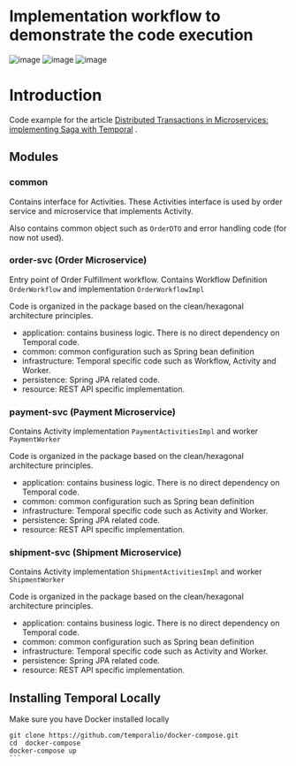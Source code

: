 # Implementation workflow to demonstrate the code execution

![image](https://github.com/DevShivmohan/distributed-transactions-microservice-saga/assets/72655528/6e39b9c2-ad99-4ab6-89c7-8b5f37ea5f63)
![image](https://github.com/DevShivmohan/distributed-transactions-microservice-saga/assets/72655528/550bb7a2-3175-4c9d-bd84-88de9853c45e)
![image](https://github.com/DevShivmohan/distributed-transactions-microservice-saga/assets/72655528/c2786fb1-66ab-4b76-aaa5-cb0e74fa7884)


# Introduction

Code example for the
article [Distributed Transactions in Microservices: implementing Saga with Temporal](https://techdozo.dev/distributed-transactions-in-microservices-implementing-saga-with-temporal/)
.

## Modules

### common

Contains interface for Activities. These Activities interface is used by order service and microservice that implements
Activity.

Also contains common object such as `OrderDTO` and error handling code (for now not used).

### order-svc (Order Microservice)

Entry point of Order Fulfillment workflow. Contains Workflow Definition `OrderWorkflow` and
implementation `OrderWorkflowImpl`

Code is organized in the package based on the clean/hexagonal architecture principles.

- application: contains business logic. There is no direct dependency on Temporal code.
- common: common configuration such as Spring bean definition
- infrastructure: Temporal specific code such as Workflow, Activity and Worker.
- persistence: Spring JPA related code.
- resource: REST API specific implementation.

### payment-svc (Payment Microservice)

Contains Activity implementation `PaymentActivitiesImpl` and worker `PaymentWorker`

Code is organized in the package based on the clean/hexagonal architecture principles.

- application: contains business logic. There is no direct dependency on Temporal code.
- common: common configuration such as Spring bean definition
- infrastructure: Temporal specific code such as Activity and Worker.
- persistence: Spring JPA related code.
- resource: REST API specific implementation.


### shipment-svc (Shipment Microservice)

Contains Activity implementation `ShipmentActivitiesImpl` and worker `ShipmentWorker`

Code is organized in the package based on the clean/hexagonal architecture principles.

- application: contains business logic. There is no direct dependency on Temporal code.
- common: common configuration such as Spring bean definition
- infrastructure: Temporal specific code such as Activity and Worker.
- persistence: Spring JPA related code.
- resource: REST API specific implementation.

## Installing Temporal Locally

Make sure you have Docker installed locally

````commandline
git clone https://github.com/temporalio/docker-compose.git
cd  docker-compose
docker-compose up
```
